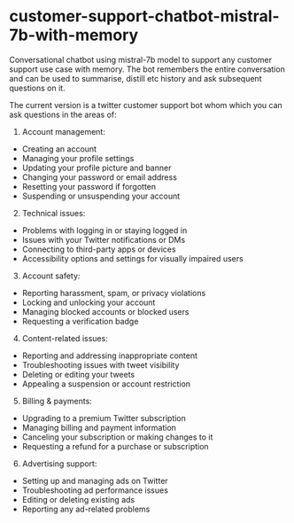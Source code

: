 # customer-support-chatbot-mistral-7b-with-memory

Conversational chatbot using mistral-7b model to support any customer support use case with memory.
The bot remembers the entire conversation and can be used to summarise, distill etc history and ask subsequent questions on it.
 
The current version is a twitter customer support bot whom which you can ask questions in the areas of:
1. Account management:
- Creating an account
- Managing your profile settings
- Updating your profile picture and banner
- Changing your password or email address
- Resetting your password if forgotten
- Suspending or unsuspending your account

2. Technical issues:
- Problems with logging in or staying logged in
- Issues with your Twitter notifications or DMs
- Connecting to third-party apps or devices
- Accessibility options and settings for visually impaired users

3. Account safety:
- Reporting harassment, spam, or privacy violations
- Locking and unlocking your account
- Managing blocked accounts or blocked users
- Requesting a verification badge

4. Content-related issues:
- Reporting and addressing inappropriate content
- Troubleshooting issues with tweet visibility
- Deleting or editing your tweets
- Appealing a suspension or account restriction

5. Billing & payments:
- Upgrading to a premium Twitter subscription
- Managing billing and payment information
- Canceling your subscription or making changes to it
- Requesting a refund for a purchase or subscription

6. Advertising support:
- Setting up and managing ads on Twitter
- Troubleshooting ad performance issues
- Editing or deleting existing ads
- Reporting any ad-related problems

